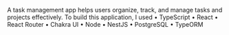 A task management app helps users organize, track, and manage tasks and projects effectively. 
To build this application, I used
•	TypeScript
•	React
•	React Router
•	Chakra UI
•	Node
•	NestJS
•	PostgreSQL
•	TypeORM
